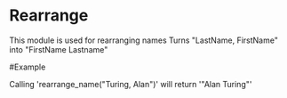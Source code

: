Rearrange
=========

This module is used for rearranging names
Turns "LastName, FirstName" into "FirstName Lastname"

#Example

Calling 'rearrange_name("Turing, Alan")' will return '"Alan Turing"'
